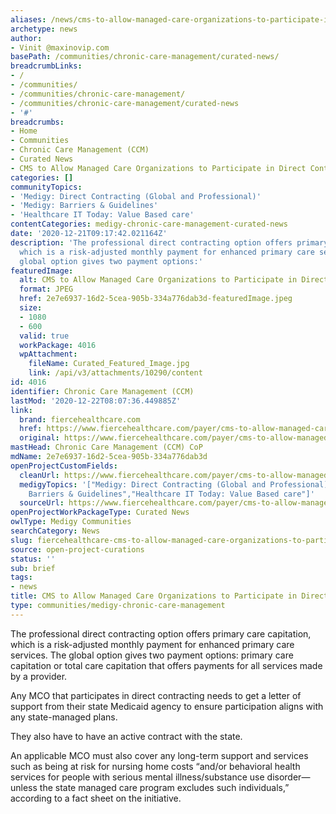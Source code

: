 ```yaml
---
aliases: /news/cms-to-allow-managed-care-organizations-to-participate-in-direct-contracting
archetype: news
author:
- Vinit @maxinovip.com
basePath: /communities/chronic-care-management/curated-news/
breadcrumbLinks:
- /
- /communities/
- /communities/chronic-care-management/
- /communities/chronic-care-management/curated-news
- '#'
breadcrumbs:
- Home
- Communities
- Chronic Care Management (CCM)
- Curated News
- CMS to Allow Managed Care Organizations to Participate in Direct Contracting
categories: []
communityTopics:
- 'Medigy: Direct Contracting (Global and Professional)'
- 'Medigy: Barriers & Guidelines'
- 'Healthcare IT Today: Value Based care'
contentCategories: medigy-chronic-care-management-curated-news
date: '2020-12-21T09:17:42.021164Z'
description: 'The professional direct contracting option offers primary care capitation,
  which is a risk-adjusted monthly payment for enhanced primary care services. The
  global option gives two payment options:'
featuredImage:
  alt: CMS to Allow Managed Care Organizations to Participate in Direct Contracting
  format: JPEG
  href: 2e7e6937-16d2-5cea-905b-334a776dab3d-featuredImage.jpeg
  size:
  - 1080
  - 600
  valid: true
  workPackage: 4016
  wpAttachment:
    fileName: Curated_Featured_Image.jpg
    link: /api/v3/attachments/10290/content
id: 4016
identifier: Chronic Care Management (CCM)
lastMod: '2020-12-22T08:07:36.449885Z'
link:
  brand: fiercehealthcare.com
  href: https://www.fiercehealthcare.com/payer/cms-to-allow-managed-care-organizations-to-participate-direct-contracting-to-improve-care
  original: https://www.fiercehealthcare.com/payer/cms-to-allow-managed-care-organizations-to-participate-direct-contracting-to-improve-care
mastHead: Chronic Care Management (CCM) CoP
mdName: 2e7e6937-16d2-5cea-905b-334a776dab3d
openProjectCustomFields:
  cleanUrl: https://www.fiercehealthcare.com/payer/cms-to-allow-managed-care-organizations-to-participate-direct-contracting-to-improve-care
  medigyTopics: '["Medigy: Direct Contracting (Global and Professional)","Medigy:
    Barriers & Guidelines","Healthcare IT Today: Value Based care"]'
  sourceUrl: https://www.fiercehealthcare.com/payer/cms-to-allow-managed-care-organizations-to-participate-direct-contracting-to-improve-care
openProjectWorkPackageType: Curated News
owlType: Medigy Communities
searchCategory: News
slug: fiercehealthcare-cms-to-allow-managed-care-organizations-to-participate-in-direct-contracting
source: open-project-curations
status: ''
sub: brief
tags:
- news
title: CMS to Allow Managed Care Organizations to Participate in Direct Contracting
type: communities/medigy-chronic-care-management
---
```


<p>The professional direct contracting option offers primary care capitation, which is a risk-adjusted monthly payment for enhanced primary care services. The global option gives two payment options: primary care capitation or total care capitation that offers payments for all services made by a provider.</p><p>Any MCO that participates in direct contracting needs to get a letter of support from their state Medicaid agency to ensure participation aligns with any state-managed plans.</p><p>They also have to have an active contract with the state.</p><p>An applicable MCO must also cover any long-term support and services such as being at risk for nursing home costs “and/or behavioral health services for people with serious mental illness/substance use disorder—unless the state managed care program excludes such individuals,” according to a fact sheet on the initiative.</p>